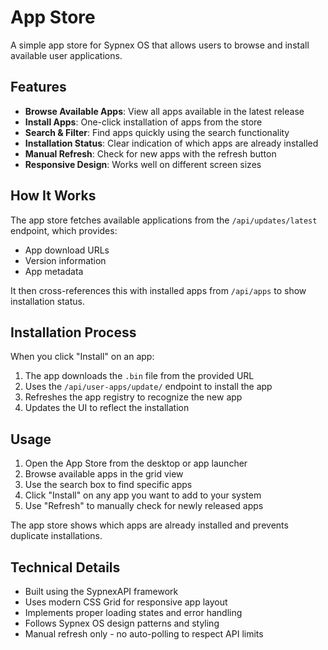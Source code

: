 # App Store

A simple app store for Sypnex OS that allows users to browse and install available user applications.

## Features

- **Browse Available Apps**: View all apps available in the latest release
- **Install Apps**: One-click installation of apps from the store
- **Search & Filter**: Find apps quickly using the search functionality
- **Installation Status**: Clear indication of which apps are already installed
- **Manual Refresh**: Check for new apps with the refresh button
- **Responsive Design**: Works well on different screen sizes

## How It Works

The app store fetches available applications from the `/api/updates/latest` endpoint, which provides:
- App download URLs
- Version information
- App metadata

It then cross-references this with installed apps from `/api/apps` to show installation status.

## Installation Process

When you click "Install" on an app:
1. The app downloads the `.bin` file from the provided URL
2. Uses the `/api/user-apps/update/` endpoint to install the app
3. Refreshes the app registry to recognize the new app
4. Updates the UI to reflect the installation

## Usage

1. Open the App Store from the desktop or app launcher
2. Browse available apps in the grid view
3. Use the search box to find specific apps
4. Click "Install" on any app you want to add to your system
5. Use "Refresh" to manually check for newly released apps

The app store shows which apps are already installed and prevents duplicate installations.

## Technical Details

- Built using the SypnexAPI framework
- Uses modern CSS Grid for responsive app layout
- Implements proper loading states and error handling
- Follows Sypnex OS design patterns and styling
- Manual refresh only - no auto-polling to respect API limits

